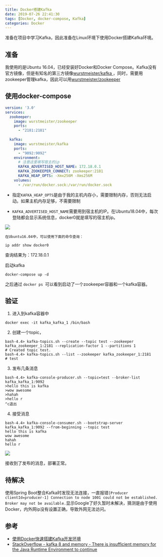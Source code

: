 ```yaml
---
title: Docker搭建Kafka
date: 2019-07-26 22:41:30
tags: [Docker, docker-compose, Kafka]
categories: Docker
---
```


准备在项目中学习Kafka，因此准备在Linux环境下使用Docker搭建Kafka环境。

<!--more-->

## 准备

我使用的是Ubuntu 16.04，已经安装好Docker和Docker Compose。Kafka没有官方镜像，但是有知名的第三方镜像[wurstmeister/kafka ](<https://hub.docker.com/r/wurstmeister/kafka>)，同时，需要用zookeeper管理kafka，因此可以用[wurstmeister/zookeeper ](<https://hub.docker.com/r/wurstmeister/zookeeper>)

## 使用docker-compose

```yaml
version: '3.0'
services: 
  zookeeper: 
    image: wurstmeister/zookeeper
    ports: 
      - "2181:2181"
  
  kafka:
    image: wurstmeister/kafka
    ports:
      - "9092:9092"
    environment:
      # 注意这里填写宿主的ip
      KAFKA_ADVERTISED_HOST_NAME: 172.18.0.1
      KAFKA_ZOOKEEPER_CONNECT: zookeeper:2181
      KAFKA_HEAP_OPTS: -Xmx256M -Xms256M
    volumes:
      - /var/run/docker.sock:/var/run/docker.sock
```

* 指定`KAFKA_HEAP_OPTS`是由于我的主机内存小，需要限制内存，否则无法启动。如果主机内存足够，不需要限制

* `KAFKA_ADVERTISED_HOST_NAME`需要用到宿主机的IP。在Ubuntu18.04中，每次登陆都会显示系统信息，docker0就是填写的宿主机ip。

![](1.png)

	在Ubuntu16.04中，可以使用下面的命令查询：

```shell
ip addr show docker0
```

查询结果为：172.18.0.1

启动kafka

```shell
docker-compose up -d
```

之后通过 `docker ps `可以看到启动了一个zookeeper容器和一个kafka容器。

## 验证

1. 进入到kafka容器中

```shell
docker exec -it kafka_kafka_1 /bin/bash
```

2. 创建一个topic，

```shell
bash-4.4> kafka-topics.sh --create --topic test --zookeeper kafka_zookeeper_1:2181 --replication-factor 1 --partitions 1
# Created topic test.
bash-4.4> kafka-topics.sh --list --zookeeper kafka_zookeeper_1:2181
# test
```

3. 发布几条消息

```shell
bash-4.4> kafka-console-producer.sh --topic=test --broker-list kafka_kafka_1:9092
>hello this is kafka
>wow awesome
>hahah
>hello r
^c退出
```

4. 接受消息

```shell
bash-4.4> kafka-console-consumer.sh --bootstrap-server kafka_kafka_1:9092 --from-beginning --topic test
hello this is kafka
wow awesome
hahah
hello r
```

![](2.png)

接收到了发布的消息，部署正常。

## 待解决

使用Spring Boot整合Kafka时发现无法连接，一直报错`[Producer clientId=producer-1] Connection to node 1001 could not be established. Broker may not be available.`显示Google了好久暂时未解决，猜测是由于使用Docker，内外网ip没有设置正确，导致外网无法访问。

## 参考

* [使用Docker快速搭建Kafka开发环境](<https://tomoyadeng.github.io/blog/2018/06/02/kafka-cluster-in-docker/index.html>)
* [StackOverflow - kafka 8 and memory - There is insufficient memory for the Java Runtime Environment to continue](https://stackoverflow.com/questions/21448907/kafka-8-and-memory-there-is-insufficient-memory-for-the-java-runtime-environme)

